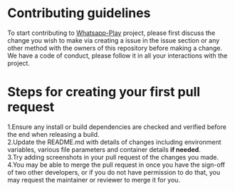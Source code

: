 # Contributing guidelines

To start contributing to [Whatsapp-Play](https://github.com/rpotter12/whatsapp-play) project, please first discuss the change you wish to make via creating a issue 
in the issue section or any other method with the owners of this repository before making a change.<br />
We have a code of conduct, please follow it in all your interactions with the project.<br />

# Steps for creating your first pull request

1.Ensure any install or build dependencies are checked and verified before the end when releasing a build.<br />
2.Update the README.md with details of changes including environment variables, various file parameters and container details **if needed**.<br />
3.Try adding screenshots in your pull request of the changes you made.
4.You may be able to merge the pull request in once you have the sign-off of two other developers, or if you do not have permission to do that, you may request the maintainer or reviewer to merge it for you.
